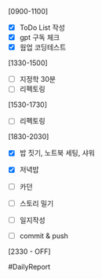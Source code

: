 [0900-1100]
- [x] ToDo List 작성 
- [x] gpt 구독 체크
- [x] 웜업 코딩테스트

[1330-1500]
- [ ] 지정학 30분
- [ ] 리펙토링 

[1530-1730]
- [ ] 리펙토링 

[1830-2030]
- [x] 밥 짓기, 노트북 세팅, 샤워
- [x] 저녁밥 
- [ ] 카던
- [ ] 스토리 밀기
- [ ] 일지작성 
	
- [ ] commit & push 

[2330 - OFF]


#DailyReport 